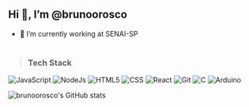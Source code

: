 ## Hi 👋, I’m @brunoorosco

* 🔭 I’m currently working at SENAI-SP
</br></br>
> ### Tech Stack
![JavaScript](https://img.shields.io/badge/-JavaScript-05122A?style=flat&logo=javascript)
![NodeJs](https://img.shields.io/badge/-Node-05122A?style=flat&logo=node.js)
![HTML5](https://img.shields.io/badge/-HTML-05122A?style=flat&logo=html5)
![CSS](https://img.shields.io/badge/-CSS-05122A?style=flat&logo=CSS3&logoColor=1572B6)
![React](https://img.shields.io/badge/-React-05122A?style=flat&logo=react)
![Git](https://img.shields.io/badge/-Git-05122A?style=flat&logo=git)
![C](https://img.shields.io/badge/-Linguagem_C-05122A?style=flat&logo=c)
![Arduino](https://img.shields.io/badge/-Arduino-05122A?style=flat&logo=arduino)

![brunoorosco's GitHub stats](https://github-readme-stats.vercel.app/api?username=brunoorosco&show_icons=true&theme=merko)

<!---
brunoorosco/brunoorosco is a ✨ special ✨ repository because its `README.md` (this file) appears on your GitHub profile.
You can click the Preview link to take a look at your changes.
--->
